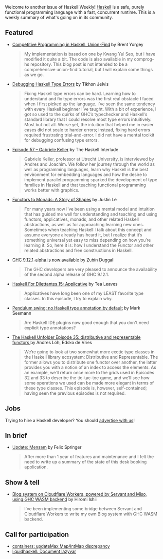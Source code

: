 Welcome to another issue of Haskell Weekly!
[Haskell](https://www.haskell.org) is a safe, purely functional programming language with a fast, concurrent runtime.
This is a weekly summary of what's going on in its community.

## Featured

- [Competitive Programming in Haskell: Union-Find](https://byorgey.github.io/blog/posts/2024/11/02/UnionFind.html) by Brent Yorgey
  > My implementation is based on one by Kwang Yul Seo, but I have modified it quite a bit. The code is also available in my comprog-hs repository. This blog post is not intended to be a comprehensive union-find tutorial, but I will explain some things as we go.

- [Debugging Haskell Type Errors](https://jelv.is/blog/Debugging-Haskell-Type-Errors/) by Tikhon Jelvis
  > Fixing Haskell type errors can be hard. Learning how to understand and fix type errors was the first real obstacle I faced when I first picked up the language. I’ve seen the same tendency with every Haskell beginner I’ve taught. With a bit of experience, I got so used to the quirks of GHC’s typechecker and Haskell’s standard library that I could resolve most type errors intuitively. Most but not all. Worse yet, the intuition that helped me in easier cases did not scale to harder errors; instead, fixing hard errors required frustrating trial-and-error. I did not have a mental toolkit for debugging confusing type errors.
  
- [Episode 57 – Gabriele Keller](https://haskell.foundation/podcast/57/) by The Haskell Interlude
  > Gabriele Keller, professor at Utrecht University, is interviewed by Andres and Joachim. We follow her journey through the world as well as programming languages, learn why Haskell is the best environment for embedding languages and how the desire to implement parallel programming sparked the development of type families in Haskell and that teaching functional programming works better with graphics.
  
- [Functors to Monads: A Story of Shapes](https://blog.jle.im/entry/functors-to-monads-a-story-of-shapes.html) by Justin Le
  > For many years now I’ve been using a mental model and intuition that has guided me well for understanding and teaching and using functors, applicatives, monads, and other related Haskell abstractions, as well as for approaching learning new ones. Sometimes when teaching Haskell I talk about this concept and assume everyone already has heard it, but I realize that it’s something universal yet easy to miss depending on how you’re learning it. So, here it is: how I understand the Functor and other related abstractions and free constructions in Haskell.
  
- [GHC 9.12.1-alpha is now available](https://discourse.haskell.org/t/ghc-9-12-1-alpha-is-now-available/10681) by Zubin Duggal
  > The GHC developers are very pleased to announce the availability of the second alpha release of GHC 9.12.1.
  
- [Haskell For Dilettantes 15: Applicative](https://www.youtube.com/watch?v=Cz_W9He8QiM) by Tea Leaves
  > Applicatives have long been one of my LEAST favorite type classes. In this episode, I try to explain why.
  
- [Pendulum swing: no Haskell type annotation by default](https://blog.ploeh.dk/2024/11/04/pendulum-swing-no-haskell-type-annotation-by-default/) by Mark Seemann
  > Are Haskell IDE plugins now good enough that you don't need explicit type annotations?
  
- [The Haskell Unfolder Episode 35: distributive and representable functors
](https://well-typed.com/blog/2024/11/haskell-unfolder-episode-35-distributive-and-representable-functors/) by Andres Löh, Edsko de Vries
  > We’re going to look at two somewhat more exotic type classes in the Haskell library ecosystem: Distributive and Representable. The former allows you to distribute one functor over another, the latter provides you with a notion of an index to access the elements. As an example, we’ll return once more to the grids used in Episodes 32 and 33 to describe the tic-tac-toe game, and we’ll see how some operations we used can be made more elegant in terms of these type classes. This episode is, however, self-contained; having seen the previous episodes is not required.

## Jobs

Trying to hire a Haskell developer?
You should [advertise with us](https://haskellweekly.news/advertising.html)!

## In brief

- [Update: Mensam](https://felixspringer.xyz/homepage/blog/mensamUpdate) by Felix Springer
  > After more than 1 year of features and maintenance and I felt the need to write up a summary of the state of this desk booking application.

## Show & tell

- [Blog system on Cloudflare Workers, powered by Servant and Miso, using GHC WASM backend](https://discourse.haskell.org/t/blog-system-on-cloudflare-workers-powered-by-servant-and-miso-using-ghc-wasm-backend/10666) by Hiromi Ishii
  > I’ve been implementing some bridge between Servant and Cloudflare Workers to write my own Blog system with GHC WASM backend.

## Call for participation

- [containers: updateMax Map/IntMap discrepancy](https://github.com/haskell/containers/issues/1061)
- [liquidhaskell: Document lazyvar](https://github.com/ucsd-progsys/liquidhaskell/issues/2426)
